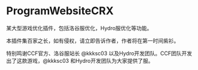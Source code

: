 # ProgramWebsiteCRX
某大型游戏优化插件，包括洛谷服优化，Hydro服优化等功能。

本插件集百家之长，如有侵权，请立即告诉作者，作者将在第一时间紫衫。

特别鸣谢CCF官方、洛谷服站长 @kkksc03 以及Hydro开发团队。CCF团队开发出了这款游戏，@kkksc03 和Hydro开发团队为大家提供了服。
